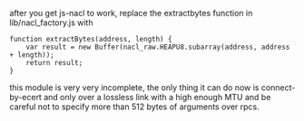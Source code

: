 after you get js-nacl to work, replace the extractbytes function in lib/nacl_factory.js with

    function extractBytes(address, length) {
        var result = new Buffer(nacl_raw.HEAPU8.subarray(address, address + length));
	    return result;
    }


this module is very very incomplete, the only thing it can do now is connect-by-ecert and only over a lossless link with a high enough MTU and be careful not to specify more than 512 bytes of arguments over rpcs.
